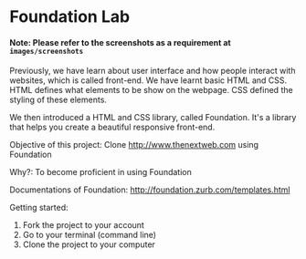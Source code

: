 Foundation Lab
==============

#### Note: Please refer to the screenshots as a requirement at `images/screenshots`

Previously, we have learn about user interface and how people interact with websites, which is called front-end. We have learnt basic HTML and CSS. HTML defines what elements to be show on the webpage. CSS defined the styling of these elements.

We then introduced a HTML and CSS library, called Foundation. It's a library that helps you create a beautiful responsive front-end.

Objective of this project: Clone http://www.thenextweb.com using Foundation

Why?: To become proficient in using Foundation

Documentations of Foundation: http://foundation.zurb.com/templates.html

Getting started:

1. Fork the project to your account
2. Go to your terminal (command line)
3. Clone the project to your computer
